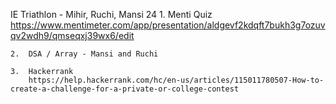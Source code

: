 IE Triathlon - Mihir, Ruchi, Mansi 24 
    1.  Menti Quiz
        https://www.mentimeter.com/app/presentation/aldgevf2kdqft7bukh3g7ozuvqv2wdh9/qmseqxj39wx6/edit

    2.  DSA / Array - Mansi and Ruchi

    3.  Hackerrank
        https://help.hackerrank.com/hc/en-us/articles/115011780507-How-to-create-a-challenge-for-a-private-or-college-contest
